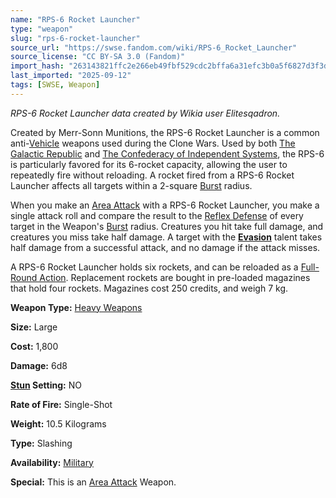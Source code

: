 ```yaml
---
name: "RPS-6 Rocket Launcher"
type: "weapon"
slug: "rps-6-rocket-launcher"
source_url: "https://swse.fandom.com/wiki/RPS-6_Rocket_Launcher"
source_license: "CC BY-SA 3.0 (Fandom)"
import_hash: "263143821ffc2e266eb49fbf529cdc2bffa6a31efc3b0a5f6827d3f3d6bac687"
last_imported: "2025-09-12"
tags: [SWSE, Weapon]
---
```

*RPS-6 Rocket Launcher* *data created by Wikia user Elitesqadron.*

Created by Merr-Sonn Munitions, the RPS-6 Rocket Launcher is a common anti-[Vehicle](https://swse.fandom.com/wiki/Vehicle) weapons used during the Clone Wars. Used by both [The Galactic Republic](https://swse.fandom.com/wiki/The_Galactic_Republic) and [The Confederacy of Independent Systems](https://swse.fandom.com/wiki/The_Confederacy_of_Independent_Systems), the RPS-6 is particularly favored for its 6-rocket capacity, allowing the user to repeatedly fire without reloading. A rocket fired from a RPS-6 Rocket Launcher affects all targets within a 2-square [Burst](https://swse.fandom.com/wiki/Burst) radius.

When you make an [Area Attack](https://swse.fandom.com/wiki/Area_Attack) with a RPS-6 Rocket Launcher, you make a single attack roll and compare the result to the [Reflex Defense](https://swse.fandom.com/wiki/Reflex_Defense) of every target in the Weapon's [Burst](https://swse.fandom.com/wiki/Burst) radius. Creatures you hit take full damage, and creatures you miss take half damage. A target with the **[Evasion](https://swse.fandom.com/wiki/Evasion)** talent takes half damage from a successful attack, and no damage if the attack misses.

A RPS-6 Rocket Launcher holds six rockets, and can be reloaded as a [Full-Round Action](https://swse.fandom.com/wiki/Full-Round_Action). Replacement rockets are bought in pre-loaded magazines that hold four rockets. Magazines cost 250 credits, and weigh 7 kg.

**Weapon Type:** [Heavy Weapons](https://swse.fandom.com/wiki/Heavy_Weapons)

**Size:** Large

**Cost:** 1,800

**Damage:** 6d8

**[Stun](https://swse.fandom.com/wiki/Stun) Setting:** NO

**Rate of Fire:** Single-Shot

**Weight:** 10.5 Kilograms

**Type:** Slashing

**Availability:** [Military](https://swse.fandom.com/wiki/Military)

**Special:** This is an [Area Attack](https://swse.fandom.com/wiki/Area_Attack) Weapon.